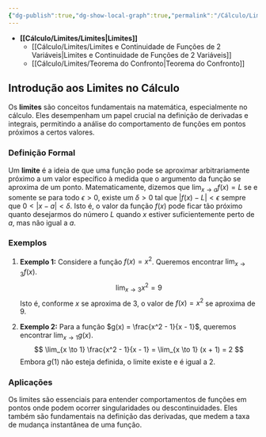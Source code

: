 ```yaml
---
{"dg-publish":true,"dg-show-local-graph":true,"permalink":"/Cálculo/Limites/Limites/","dgShowLocalGraph":true,"dgPassFrontmatter":true,"created":"2025-05-20T13:30:13.831-03:00"}
---
```





- **[[Cálculo/Limites/Limites\|Limites]]**
	- [[Cálculo/Limites/Limites e Continuidade de Funções de 2 Variáveis\|Limites e Continuidade de Funções de 2 Variáveis]]
	- [[Cálculo/Limites/Teorema do Confronto\|Teorema do Confronto]]



## Introdução aos Limites no Cálculo

Os **limites** são conceitos fundamentais na matemática, especialmente no cálculo. Eles desempenham um papel crucial na definição de derivadas e integrais, permitindo a análise do comportamento de funções em pontos próximos a certos valores.

### Definição Formal

Um **limite** é a ideia de que uma função pode se aproximar arbitrariamente próximo a um valor específico à medida que o argumento da função se aproxima de um ponto. Matematicamente, dizemos que $\lim_{x \to a} f(x) = L$ se e somente se para todo $\epsilon > 0$, existe um $\delta > 0$ tal que $|f(x) - L| < \epsilon$ sempre que $0 < |x - a| < \delta$. Isto é, o valor da função $f(x)$ pode ficar tão próximo quanto desejarmos do número $L$ quando $x$ estiver suficientemente perto de $a$, mas não igual a $a$.

### Exemplos

1. **Exemplo 1:**
   Considere a função $f(x) = x^2$. Queremos encontrar $\lim_{x \to 3} f(x)$.
$$
\lim_{x \to 3} x^2 = 9
$$
   Isto é, conforme $x$ se aproxima de 3, o valor de $f(x) = x^2$ se aproxima de 9.

2. **Exemplo 2:**
   Para a função $g(x) = \frac{x^2 - 1}{x - 1}$, queremos encontrar $\lim_{x \to 1} g(x)$.
$$
\lim_{x \to 1} \frac{x^2 - 1}{x - 1} = \lim_{x \to 1} (x + 1) = 2
$$
   Embora $g(1)$ não esteja definida, o limite existe e é igual a 2.

### Aplicações

Os limites são essenciais para entender comportamentos de funções em pontos onde podem ocorrer singularidades ou descontinuidades. Eles também são fundamentais na definição das derivadas, que medem a taxa de mudança instantânea de uma função.
